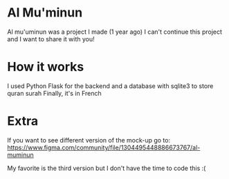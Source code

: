# Al Mu'minun
Al mu'uminun was a project I made (1 year ago)
I can't continue this project and I want to share it with you!

# How it works
I used Python Flask for the backend and a database with sqlite3 to store quran surah
Finally, it's in French

# Extra
If you want to see different version of the mock-up go to: https://www.figma.com/community/file/1304495448886673767/al-muminun

My favorite is the third version but I don't have the time to code this :(
